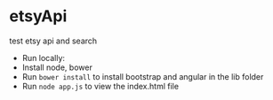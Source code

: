 # etsyApi
test etsy api and search

*  Run locally:
 *  Install node, bower
 *  Run ``bower install`` to install bootstrap and angular in the lib folder
 *  Run ``node app.js`` to view the index.html file